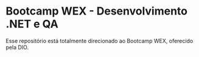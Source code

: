 # Bootcamp WEX - Desenvolvimento .NET e QA

Esse repositório está totalmente direcionado ao Bootcamp WEX, oferecido pela DIO.
